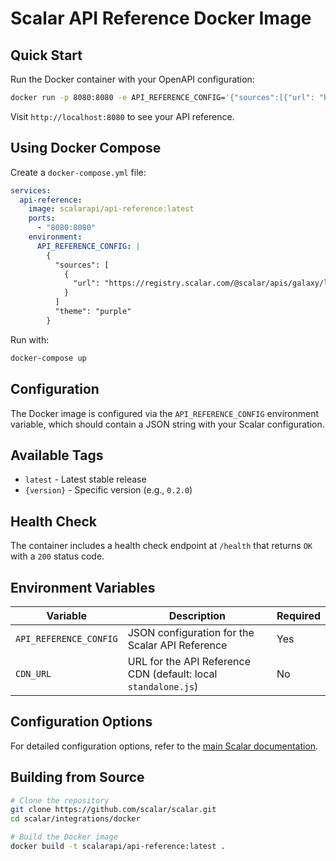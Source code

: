 # Scalar API Reference Docker Image

## Quick Start

Run the Docker container with your OpenAPI configuration:

```bash
docker run -p 8080:8080 -e API_REFERENCE_CONFIG='{"sources":[{"url": "https://registry.scalar.com/@scalar/apis/galaxy/latest?format=json"}],"theme": "purple"}' scalarapi/api-reference:latest
```

Visit `http://localhost:8080` to see your API reference.

## Using Docker Compose

Create a `docker-compose.yml` file:

```yaml
services:
  api-reference:
    image: scalarapi/api-reference:latest
    ports:
      - "8080:8080"
    environment:
      API_REFERENCE_CONFIG: |
        {
          "sources": [
            {
              "url": "https://registry.scalar.com/@scalar/apis/galaxy/latest?format=json"
            }
          ]
          "theme": "purple"
        }
```

Run with:

```bash
docker-compose up
```

## Configuration

The Docker image is configured via the `API_REFERENCE_CONFIG` environment variable, which should contain a JSON string with your Scalar configuration.

## Available Tags

- `latest` - Latest stable release
- `{version}` - Specific version (e.g., `0.2.0`)

## Health Check

The container includes a health check endpoint at `/health` that returns `OK` with a `200` status code.

## Environment Variables

| Variable               | Description                                                    | Required |
| ---------------------- | -------------------------------------------------------------- | -------- |
| `API_REFERENCE_CONFIG` | JSON configuration for the Scalar API Reference                | Yes      |
| `CDN_URL`              | URL for the API Reference CDN (default: local `standalone.js`) | No       |

## Configuration Options

For detailed configuration options, refer to the [main Scalar documentation](https://guides.scalar.com/scalar/scalar-api-references/configuration).

## Building from Source

```bash
# Clone the repository
git clone https://github.com/scalar/scalar.git
cd scalar/integrations/docker

# Build the Docker image
docker build -t scalarapi/api-reference:latest .
```
